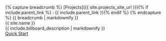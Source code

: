 <div class="billboard--wrapper project-header--wrapper">
<div class="billboard--container">
<div class="container-fluid">
<div  class="content--title">
{% capture breadcrumb %}
[Projects]({{ site.projects_site_url }}){% if include.parent_link %} : {{ include.parent_link }}{% endif %}
{% endcapture %}
{{ breadcrumb | markdownify }}
</div>
<div class="row-fluid">
<div class="span8">
<div class="project--links--container">
<a href="{{ site.github }}" class="project-link">
<i class="icon-github"></i>
</a>
<a href="{{ site.forum }}" class="project-link project-link-forum">
<div class="spring-icon spring-icon-forum"></div>
</a>
</div>
<div class="project--title">{{ site.name }}</div>

<div class="project--description">
{{ include.billboard_description | markdownify }}
</div>
<a class="btn btn-black uppercase project-quickstart-btn" href="#quick-start">Quick Start</a>
</div>
</div>
</div>
</div>
<div class="billboard-bg">
<div class="billboard-icon icon-spring-data-large"></div>
</div>
</div>
